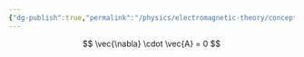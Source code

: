 ```yaml
---
{"dg-publish":true,"permalink":"/physics/electromagnetic-theory/concepts/coulomb-gauge/"}
---
```


$$
\vec{\nabla} \cdot \vec{A} = 0
$$

